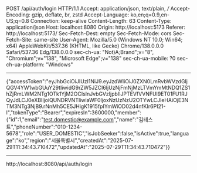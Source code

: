POST /api/auth/login HTTP/1.1
Accept: application/json, text/plain, */*
Accept-Encoding: gzip, deflate, br, zstd
Accept-Language: ko,en;q=0.9,en-US;q=0.8
Connection: keep-alive
Content-Length: 63
Content-Type: application/json
Host: localhost:8080
Origin: http://localhost:5173
Referer: http://localhost:5173/
Sec-Fetch-Dest: empty
Sec-Fetch-Mode: cors
Sec-Fetch-Site: same-site
User-Agent: Mozilla/5.0 (Windows NT 10.0; Win64; x64) AppleWebKit/537.36 (KHTML, like Gecko) Chrome/138.0.0.0 Safari/537.36 Edg/138.0.0.0
sec-ch-ua: "Not)A;Brand";v="8", "Chromium";v="138", "Microsoft Edge";v="138"
sec-ch-ua-mobile: ?0
sec-ch-ua-platform: "Windows"

---

{"accessToken":"eyJhbGciOiJIUzI1NiJ9.eyJzdWIiOiJ0ZXN0LmRvbWVzdGljQGV4YW1wbGUuY29tIiwidG9rZW5JZCI6IjUzNjFmNjMzLTVmYmMtNDQ1ZS1hZjRmLWM2NTg1OTk1YjM2OCIsInJvbGVzIjpbIlJPTEVfVVNFUl9ET01FU1RJQyJdLCJ0eXBlIjoiQUNDRVNTIiwiaWF0IjoxNzUzNzU2OTYwLCJleHAiOjE3NTM3NTg3NjB9.rNnMh5CE5JHigK1915fpIYmWiOD02d4nfKIr6PI21-I","tokenType":"Bearer","expiresIn":3600000,"member":{"id":1,"email":"test.domestic@example.com","name":"김테스트","phoneNumber":"010-1234-5678","role":"USER_DOMESTIC","isJobSeeker":false,"isActive":true,"language":"ko","region":"서울특별시","createdAt":"2025-07-29T11:34:43.710472","updatedAt":"2025-07-29T11:34:43.710472"}}

---

http://localhost:8080/api/auth/login

